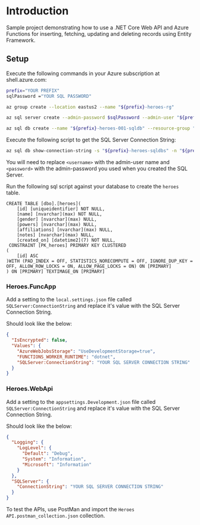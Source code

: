 # Introduction

Sample project demonstrating how to use a .NET Core Web API and Azure Functions for inserting, fetching, updating and deleting records using Entity Framework.

## Setup

Execute the following commands in your Azure subscription at shell.azure.com:

```bash
prefix="YOUR PREFIX"
sqlPassword ="YOUR SQL PASSWORD"

az group create --location eastus2 --name "${prefix}-heroes-rg"

az sql server create --admin-password $sqlPassword --admin-user "${prefix}-heroes-sqldbs" --name "${prefix}-heroes-sqldbs" --resource-group "${prefix}-heroes-rg"

az sql db create --name "${prefix}-heroes-001-sqldb" --resource-group "${prefix}-heroes-rg" --server "${prefix}-heroes-sqldbs" --tier "Basic"

```

Execute the following script to get the SQL Server Connection String:

```bash
az sql db show-connection-string -s "${prefix}-heroes-sqldbs" -n "${prefix}-heroes-001-sqldb" -c ado.net
```

You will need to replace `<username>` with the admin-user name and `<password>` with the admin-password you used when you created the SQL Server.

Run the following sql script against your database to create the `heroes` table.

```
CREATE TABLE [dbo].[heroes](
	[id] [uniqueidentifier] NOT NULL,
	[name] [nvarchar](max) NOT NULL,
	[gender] [nvarchar](max) NULL,
	[powers] [nvarchar](max) NULL,
	[affiliations] [nvarchar](max) NULL,
	[notes] [nvarchar](max) NULL,
	[created_on] [datetime2](7) NOT NULL,
 CONSTRAINT [PK_heroes] PRIMARY KEY CLUSTERED
(
	[id] ASC
)WITH (PAD_INDEX = OFF, STATISTICS_NORECOMPUTE = OFF, IGNORE_DUP_KEY = OFF, ALLOW_ROW_LOCKS = ON, ALLOW_PAGE_LOCKS = ON) ON [PRIMARY]
) ON [PRIMARY] TEXTIMAGE_ON [PRIMARY]
```

### Heroes.FuncApp

Add a setting to the `local.settings.json` file called `SQLServer:ConnectionString` and replace it's value with the SQL Server Connection String.

Should look like the below:

```json
{
  "IsEncrypted": false,
  "Values": {
    "AzureWebJobsStorage": "UseDevelopmentStorage=true",
    "FUNCTIONS_WORKER_RUNTIME": "dotnet",
    "SQLServer:ConnectionString": "YOUR SQL SERVER CONNECTION STRING"
  }
}
```

### Heroes.WebApi

Add a setting to the `appsettings.Development.json` file called `SQLServer:ConnectionString` and replace it's value with the SQL Server Connection String.

Should look like the below:

```json
{
  "Logging": {
    "LogLevel": {
      "Default": "Debug",
      "System": "Information",
      "Microsoft": "Information"
    }
  },
  "SQLServer": {
    "ConnectionString": "YOUR SQL SERVER CONNECTION STRING"
  }
}
```

To test the APIs, use PostMan and import the `Heroes API.postman_collection.json` collection.
